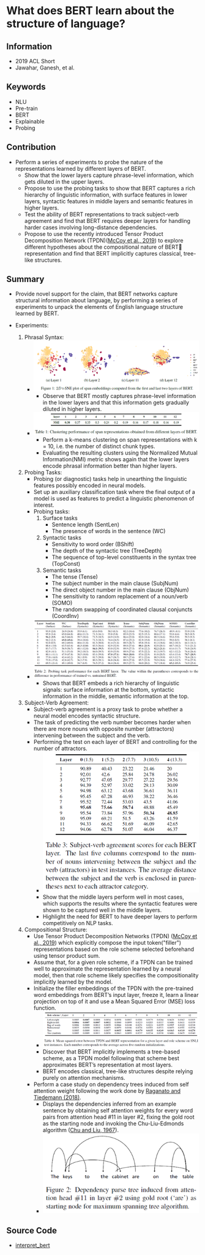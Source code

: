 # What does BERT learn about the structure of language?
## Information
- 2019 ACL Short
- Jawahar, Ganesh, et al.

## Keywords
- NLU
- Pre-train
- BERT
- Explainable
- Probing

## Contribution
- Perform a series of experiments to probe the nature of the representations learned by different layers of BERT.
	- Show that the lower layers capture phrase-level information, which gets diluted in the upper layers.
	- Propose to use the probing tasks to show that BERT captures a rich hierarchy of linguistic information, with surface features in lower layers, syntactic features in middle layers and semantic features in higher layers.
	- Test the ability of BERT representations to track subject-verb agreement and find that BERT requires deeper layers for handling harder cases involving long-distance dependencies.
	- Propose to use the recently introduced Tensor Product Decomposition Network (TPDN)([McCoy et al., 2019](https://arxiv.org/abs/1812.08718)) to explore different hypotheses about the compositional nature of BERT representation and find that BERT implicitly captures classical, tree-like structures.

## Summary
- Provide novel support for the claim, that BERT networks capture structural information about language, by performing a series of experiments to unpack the elements of English language structure learned by BERT.

- Experiments:
	1. Phrasal Syntax:
		- ![t-SNE plot of span embeddings](pic/What_does_BERT_learn_about_the_structure_of_language_fig1.PNG)
			- Observe that BERT mostly captures phrase-level information in the lower layers and that this information gets gradually diluted in higher layers.
		- ![Clustering performance of span representations](pic/What_does_BERT_learn_about_the_structure_of_language_fig2.PNG)
			- Perform a k-means clustering on span representations with k = 10, i.e. the number of distinct chunk types.
			- Evaluating the resulting clusters using the Normalized Mutual Information(NMI) metric shows again that the lower layers encode phrasal information better than higher layers.
	2. Probing Tasks:
		- Probing (or diagnostic) tasks help in unearthing the linguistic features possibly encoded in neural models.
		- Set up an auxiliary classification task where the final output of a model is used as features to predict a linguistic phenomenon of interest.
		- Probing tasks:
			1. Surface tasks
				- Sentence length (SentLen)
				- The presence of words in the sentence (WC)
			2. Syntactic tasks
				- Sensitivity to word order (BShift)
				- The depth of the syntactic tree (TreeDepth)
				- The sequence of top-level constituents in the syntax tree (TopConst)
			3. Semantic tasks
				- The tense (Tense)
				- The subject number in the main clause (SubjNum)
				- The direct object number in the main clause (ObjNum)
				- The sensitivity to random replacement of a noun/verb (SOMO)
				- The random swapping of coordinated clausal conjuncts (CoordInv)
		- ![Probing task performance for each BERT layer](pic/What_does_BERT_learn_about_the_structure_of_language_fig3.PNG)
			- Shows that BERT embeds a rich hierarchy of linguistic signals: surface information at the bottom, syntactic information in the middle, semantic information at the top.
	3. Subject-Verb Agreement:
		- Subject-verb agreement is a proxy task to probe whether a neural model encodes syntactic structure.
		- The task of predicting the verb number becomes harder when there are more nouns with opposite number (attractors) intervening between the subject and the verb.
		- Performing the test on each layer of BERT and controlling for the number of attractors.
			- ![Subject-verb agreement scores for each BERT layer](pic/What_does_BERT_learn_about_the_structure_of_language_fig4.PNG)
			- Show that the middle layers perform well in most cases, which supports the results where the syntactic features were shown to be captured well in the middle layers.
			- Highlight the need for BERT to have deeper layers to perform competitively on NLP tasks.
	4. Compositional Structure:
		- Use Tensor Product Decomposition Networks (TPDN) ([McCoy et al., 2019](https://arxiv.org/abs/1812.08718)) which explicitly compose the input token("filler") representations based on the role scheme selected beforehand using tensor product sum.
		- Assume that, for a given role scheme, if a TPDN can be trained well to approximate the representation learned by a neural model, then that role scheme likely specifies the compositionality implicitly learned by the model.
		- Initialize the filler embeddings of the TPDN with the pre-trained word embeddings from BERT’s input layer, freeze it, learn a linear projection on top of it and use a Mean Squared Error (MSE) loss function.
			- ![Mean squared error between TPDN and BERT representation](pic/What_does_BERT_learn_about_the_structure_of_language_fig5.PNG)
			- Discover that BERT implicitly implements a tree-based scheme, as a TPDN model following that scheme best approximates BERT’s representation at most layers.
			- BERT encodes classical, tree-like structures despite relying purely on attention mechanisms.
		- Perform a case study on dependency trees induced from self attention weight following the work done by [Raganato and Tiedemann (2018)](https://aclweb.org/anthology/W18-5431).
			- Displays the dependencies inferred from an example sentence by obtaining self attention weights for every word pairs from attention head #11 in layer #2, fixing the gold root as the starting node and invoking the Chu-Liu-Edmonds algorithm ([Chu and Liu, 1967](https://www.semanticscholar.org/paper/On-the-shortest-arborescence-of-a-directed-graph-Chu-Liu/73d72f0641463cd269b5efc590fafb2798fe19bd#extracted)).
			- ![Dependency parse tree induced from attention head](pic/What_does_BERT_learn_about_the_structure_of_language_fig6.PNG)

## Source Code
- [interpret_bert](https://github.com/ganeshjawahar/interpret_bert)
